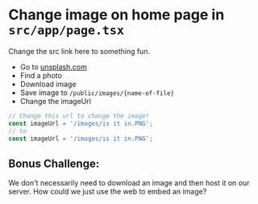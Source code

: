 # Change image on home page in `src/app/page.tsx`

Change the src link here to something fun.
- Go to [unsplash.com](https://unsplash.com)
- Find a photo
- Download image
- Save image to `/public/images/{name-of-file}`
- Change the imageUrl
```jsx
// Change this url to change the image!
const imageUrl = '/images/is it in.PNG';
// to
const imageUrl = '/images/is it in.PNG';
```

## Bonus Challenge: 
We don't necessarily need to download an image and then host it on our server. 
How could we just use the web to embed an image?
